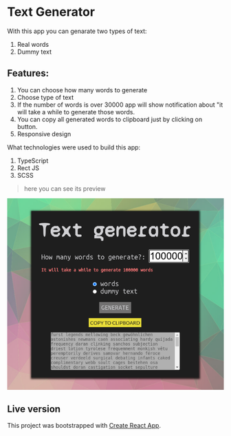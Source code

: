 # Text Generator

With this app you can genarate two types of text:

1. Real words
2. Dummy text

## Features:

1. You can choose how many words to generate
2. Choose type of text
3. If the number of words is over 30000 app will show notification about "it will take a while to generate those words.
4. You can copy all generated words to clipboard just by clicking on button.
5. Responsive design

What technologies were used to build this app:

1. TypeScript
2. Rect JS
3. SCSS

> here you can see its preview

![Screen](https://github.com/Victor-Nikliaiev/text-generator-app/blob/main/src/img/screen.png?raw=true)

## Live version

This project was bootstrapped with [Create React App](https://github.com/facebook/create-react-app).
